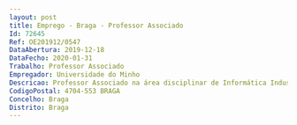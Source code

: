 ```yaml
--- 
layout: post
title: Emprego - Braga - Professor Associado
Id: 72645
Ref: OE201912/0547
DataAbertura: 2019-12-18
DataFecho: 2020-01-31
Trabalho: Professor Associado
Empregador: Universidade do Minho
Descricao: Professor Associado na área disciplinar de Informática Industrial e Sistemas Embebidos
CodigoPostal: 4704-553 BRAGA
Concelho: Braga
Distrito: Braga
--- 
```

